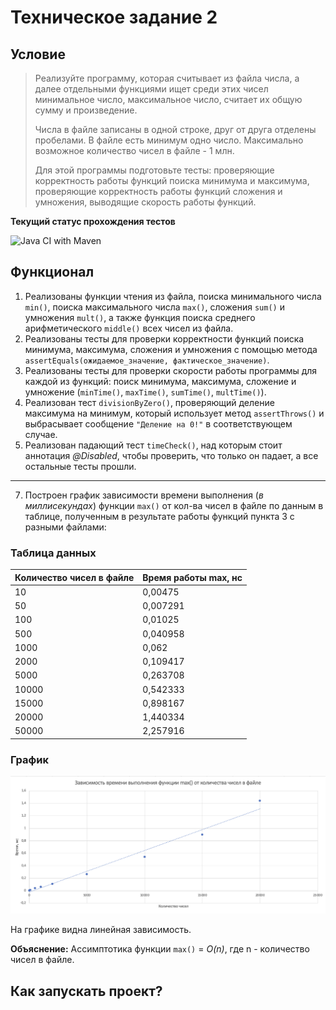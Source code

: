 # Техническое задание 2

## Условие
> Реализуйте программу, которая считывает из файла числа, а далее отдельными функциями ищет среди этих чисел минимальное число, максимальное число, считает их общую сумму и произведение.
> 
> Числа в файле записаны в одной строке, друг от друга отделены пробелами. В файле есть минимум одно число. Максимально возможное количество чисел в файле - 1 млн.
> 
> Для этой программы подготовьте тесты: проверяющие корректность работы функций поиска минимума и максимума, проверяющие корректность работы функций сложения и умножения, выводящие скорость работы функций.

__Текущий статус прохождения тестов__

![Java CI with Maven](https://github.com/vera-tkacheva/TZ2/actions/workflows/maven.yml/badge.svg)


## Функционал

1. Реализованы функции чтения из файла, поиска минимального числа `min()`, поиска максимального числа `max()`, сложения `sum()` и умножения `mult()`, а также функция поиска среднего арифметического `middle()` всех чисел из файла.
2. Реализованы тесты для проверки корректности функций поиска минимума, максимума, сложения и умножения с помощью метода `assertEquals(ожидаемое_значение, фактическое_значение)`.
3. Реализованы тесты для проверки скорости работы программы для каждой из функций: поиск минимума, максимума, сложение и умножение (`minTime()`, `maxTime()`, `sumTime()`, `multTime()`).
4. Реализован тест `divisionByZero()`, проверяющий деление максимума на минимум, который использует метод `assertThrows()` и выбрасывает сообщение `"Деление на 0!"` в соответствующем случае.
5. Реализован падающий тест `timeCheck()`, над которым стоит аннотация *@Disabled*, чтобы проверить, что только он падает, а все остальные тесты прошли.

-------
7. Построен график зависимости времени выполнения (*в миллисекундах*) функции `max()` от кол-ва чисел в файле по данным в таблице, полученным в результате работы функций пункта 3 с разными файлами:
### Таблица данных
| Количество чисел в файле | Время работы max, нс 
|:-------------------------|:--------------------
10	| 0,00475
50	| 0,007291
100	| 0,01025
500	| 0,040958
1000 | 0,062
2000 |	0,109417
5000 |	0,263708
10000	| 0,542333
15000	| 0,898167
20000	| 1,440334
50000 |	2,257916

### График

![график](graph.png)

На графике видна линейная зависимость. 

__Объяснение:__ Ассимптотика функции `max()` = *O(n)*, где n - количество чисел в файле. 


## Как запускать проект?
